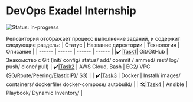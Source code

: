 # DevOps Exadel Internship
![Status: in-progress](https://img.shields.io/badge/Status-in--progress-green.svg?style=flat-square)

Репозиторий отображает процесс выполнение заданий, и содержит следующие разделы:
| Статус | Название директории | Технология | Описание | 
| ------ | ------ | ------ | ------ |
|:heavy_check_mark:|[Task1](https://github.com/OlehBandrivskyi/DevOps_Internship/tree/master/task1)| Git/GitHub | Знакомство с Git (init/ config/ status/ add/ commit / ammed/ rest/ log/ push/ clone/ pull)
| :heavy_check_mark:|[Task2](https://github.com/OlehBandrivskyi/DevOps_Internship/tree/master/task2) | AWS Cloud, Bash | EC2/ VPC (SG/Route/Peering/ElasticIP)/ S3) |
| :heavy_check_mark:|[Task3](https://github.com/OlehBandrivskyi/DevOps_Internship/tree/master/task3) | Docker | Install/ images/ containers/ dockerfile/ docker-compose/ autobuild/ |
| :hammer_and_wrench:|[Task4](https://github.com/OlehBandrivskyi/DevOps_Internship/tree/master/task4) | Ansible | Playbook/ Dynamic Inventory/ |